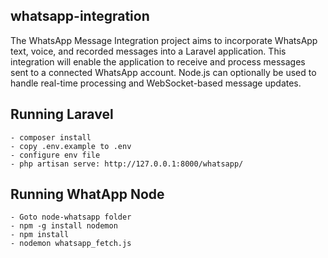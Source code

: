 
## whatsapp-integration

The WhatsApp Message Integration project aims to incorporate WhatsApp text, voice, and recorded messages into a Laravel application. This integration will enable the application to receive and process messages sent to a connected WhatsApp account. Node.js can optionally be used to handle real-time processing and WebSocket-based message updates.

## Running Laravel 
    - composer install
    - copy .env.example to .env
    - configure env file
    - php artisan serve: http://127.0.0.1:8000/whatsapp/



## Running WhatApp Node
    - Goto node-whatsapp folder
    - npm -g install nodemon
    - npm install
    - nodemon whatsapp_fetch.js


